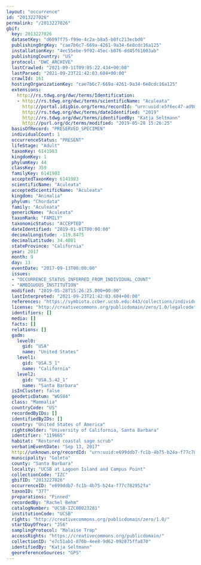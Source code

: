 ```yaml
---
layout: "occurrence"
id: "2013227026"
permalink: "/2013227026"
gbif:
  key: 2013227026
  datasetKey: "d6097f75-f99e-4c2a-b8a5-b0fc213ecbd0"
  publishingOrgKey: "cae7b6c7-669a-4261-9a34-6e8cdc16a125"
  installationKey: "4ec55ebe-9f92-45ec-b076-dd45f61003ab"
  publishingCountry: "US"
  protocol: "DWC_ARCHIVE"
  lastCrawled: "2021-09-11T09:05:22.434+00:00"
  lastParsed: "2021-09-23T21:42:03.604+00:00"
  crawlId: 161
  hostingOrganizationKey: "cae7b6c7-669a-4261-9a34-6e8cdc16a125"
  extensions:
    http://rs.tdwg.org/dwc/terms/Identification:
    - http://rs.tdwg.org/dwc/terms/scientificName: "Aculeata"
      http://portal.idigbio.org/terms/recordId: "urn:uuid:e5f6ec47-ad98-4b5d-add1-eb191bc6fbf0"
      http://rs.tdwg.org/dwc/terms/dateIdentified: "2019"
      http://rs.tdwg.org/dwc/terms/identifiedBy: "Katja Seltmann"
      http://purl.org/dc/terms/modified: "2019-05-28 15:26:25"
  basisOfRecord: "PRESERVED_SPECIMEN"
  individualCount: 1
  occurrenceStatus: "PRESENT"
  lifeStage: "Adult"
  taxonKey: 6141983
  kingdomKey: 1
  phylumKey: 44
  classKey: 359
  familyKey: 6141983
  acceptedTaxonKey: 6141983
  scientificName: "Aculeata"
  acceptedScientificName: "Aculeata"
  kingdom: "Animalia"
  phylum: "Chordata"
  family: "Aculeata"
  genericName: "Aculeata"
  taxonRank: "FAMILY"
  taxonomicStatus: "ACCEPTED"
  dateIdentified: "2019-01-01T00:00:00"
  decimalLongitude: -119.8475
  decimalLatitude: 34.4081
  stateProvince: "California"
  year: 2017
  month: 9
  day: 13
  eventDate: "2017-09-13T00:00:00"
  issues:
  - "OCCURRENCE_STATUS_INFERRED_FROM_INDIVIDUAL_COUNT"
  - "AMBIGUOUS_INSTITUTION"
  modified: "2019-05-28T15:26:25.000+00:00"
  lastInterpreted: "2021-09-23T21:42:03.604+00:00"
  references: "https://symbiota.ccber.ucsb.edu:443/collections/individual/index.php?occid=119665"
  license: "http://creativecommons.org/publicdomain/zero/1.0/legalcode"
  identifiers: []
  media: []
  facts: []
  relations: []
  gadm:
    level0:
      gid: "USA"
      name: "United States"
    level1:
      gid: "USA.5_1"
      name: "California"
    level2:
      gid: "USA.5.42_1"
      name: "Santa Barbara"
  isInCluster: false
  geodeticDatum: "WGS84"
  class: "Mammalia"
  countryCode: "US"
  recordedByIDs: []
  identifiedByIDs: []
  country: "United States of America"
  rightsHolder: "University of California, Santa Barbara"
  identifier: "119665"
  habitat: "Restored coastal sage scrub"
  verbatimEventDate: "Sep 13, 2017"
  http://unknown.org/recordId: "urn:uuid:e699ddb7-fc1b-4b75-b24a-f77c782952fa"
  municipality: "Goleta"
  county: "Santa Barbara"
  locality: "UCSB at Lagoon Island and Campus Point"
  collectionCode: "IZC"
  gbifID: "2013227026"
  occurrenceID: "e699ddb7-fc1b-4b75-b24a-f77c782952fa"
  taxonID: "377"
  preparations: "Pinned"
  recordedBy: "Rachel Behm"
  catalogNumber: "UCSB-IZC00023281"
  institutionCode: "UCSB"
  rights: "http://creativecommons.org/publicdomain/zero/1.0/"
  startDayOfYear: "256"
  samplingProtocol: "Malaise Trap"
  accessRights: "https://creativecommons.org/publicdomain/"
  collectionID: "e7c51ab1-870b-4ee8-9d62-092875ffa870"
  identifiedBy: "Katja Seltmann"
  georeferenceSources: "GPS"
---
```

